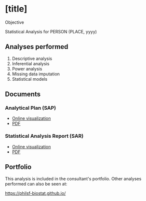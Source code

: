 # [title]

Objective

Statistical Analysis for PERSON (PLACE, yyyy)
<!-- Technical Report for PERSON (PLACE, yyyy) -->

## Analyses performed

1. Descriptive analysis
1. Inferential analysis
1. Power analysis
1. Missing data imputation
1. Statistical models

## Documents

### Analytical Plan (SAP)

<!-- - [Online visualization][sapviz-v02] -->
<!-- - [PDF][sappdf-v02] -->

- [Online visualization][sapviz-v01]
- [PDF][sappdf-v01]

### Statistical Analysis Report (SAR)

<!-- - [Online visualization][reportviz-v02] -->
<!-- - [PDF][pdf-v02] -->

- [Online visualization][reportviz-v01]
- [PDF][pdf-v01]

<!-- ## Associated analyses -->

<!-- This analysis is part of a larger project and is supported by other analyses, linked below. -->

<!-- **[assoc_title]** -->

<!-- <[assoc_link]> -->

## Portfolio

This analysis is included in the consultant's portfolio.
Other analyses performed can also be seen at:

<https://philsf-biostat.github.io/>

<!-- --- -->

[sapviz-v01]: report/SAP-2023-016-BH-v01.md
[sapviz-v02]: report/SAP-2023-016-BH-v02.md
[sappdf-v01]: https://docs.google.com/viewer?url=https://github.com/philsf-biostat/SAR-2023-016-BH/raw/main/report/SAP-2023-016-BH-v01.pdf
[sappdf-v02]: https://docs.google.com/viewer?url=https://github.com/philsf-biostat/SAR-2023-016-BH/raw/main/report/SAP-2023-016-BH-v02.pdf

[reportviz-v01]: report/SAR-2023-016-BH-v01.md
[reportviz-v02]: report/SAR-2023-016-BH-v02.md
[pdf-v01]: https://docs.google.com/viewer?url=https://github.com/philsf-biostat/SAR-2023-016-BH/raw/main/report/SAR-2023-016-BH-v01.pdf
[pdf-v02]: https://docs.google.com/viewer?url=https://github.com/philsf-biostat/SAR-2023-016-BH/raw/main/report/SAR-2023-016-BH-v02.pdf
